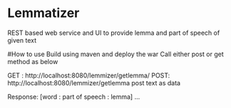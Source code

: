 # Lemmatizer
REST based web service and UI to provide lemma and part of speech of given text

#How to use
Build using maven and deploy the war
Call either post or get method as below 

GET : http://localhost:8080/lemmizer/getlemma/<text>
POST: http://localhost:8080/lemmizer/getlemma
post text as data

Response: [word : part of speech : lemma] ... 